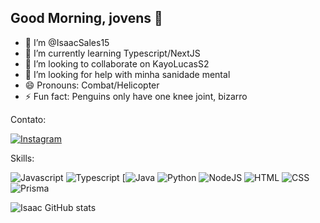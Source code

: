 ## Good Morning, jovens 👋

- 🔭 I’m @IsaacSales15 
- 🌱 I’m currently learning Typescript/NextJS
- 💞️ I’m looking to collaborate on KayoLucasS2
- 🤔 I’m looking for help with minha sanidade mental
- 😄 Pronouns: Combat/Helicopter
- ⚡ Fun fact: Penguins only have one knee joint, bizarro

Contato:

[![Instagram](https://img.shields.io/badge/Instagram-E4405F?style=for-the-badge&logo=instagram&logoColor=white)](https://www.instagram.com/isaac_salless/)

Skills:

![Javascript](https://img.shields.io/badge/JavaScript-F7DF1E?style=for-the-badge&logo=javascript&logoColor=black) ![Typescript](https://img.shields.io/badge/TypeScript-007ACC?style=for-the-badge&logo=typescript&logoColor=white) [![Java](https://img.shields.io/badge/Java-ED8B00?style=for-the-badge&logo=openjdk&logoColor=white) ![Python](https://img.shields.io/badge/Python-14354C?style=for-the-badge&logo=python&logoColor=white) ![NodeJS](https://img.shields.io/badge/Node.js-43853D?style=for-the-badge&logo=node.js&logoColor=white) ![HTML](https://img.shields.io/badge/HTML-239120?style=for-the-badge&logo=html5&logoColor=white) ![CSS](https://img.shields.io/badge/CSS-239120?&style=for-the-badge&logo=css3&logoColor=white) ![Prisma](https://img.shields.io/badge/Prisma-3982CE?style=for-the-badge&logo=Prisma&logoColor=white)


![Isaac GitHub stats](https://github-readme-stats.vercel.app/api?username=IsaacSales15&show_icons=true&theme=tokyonight)
